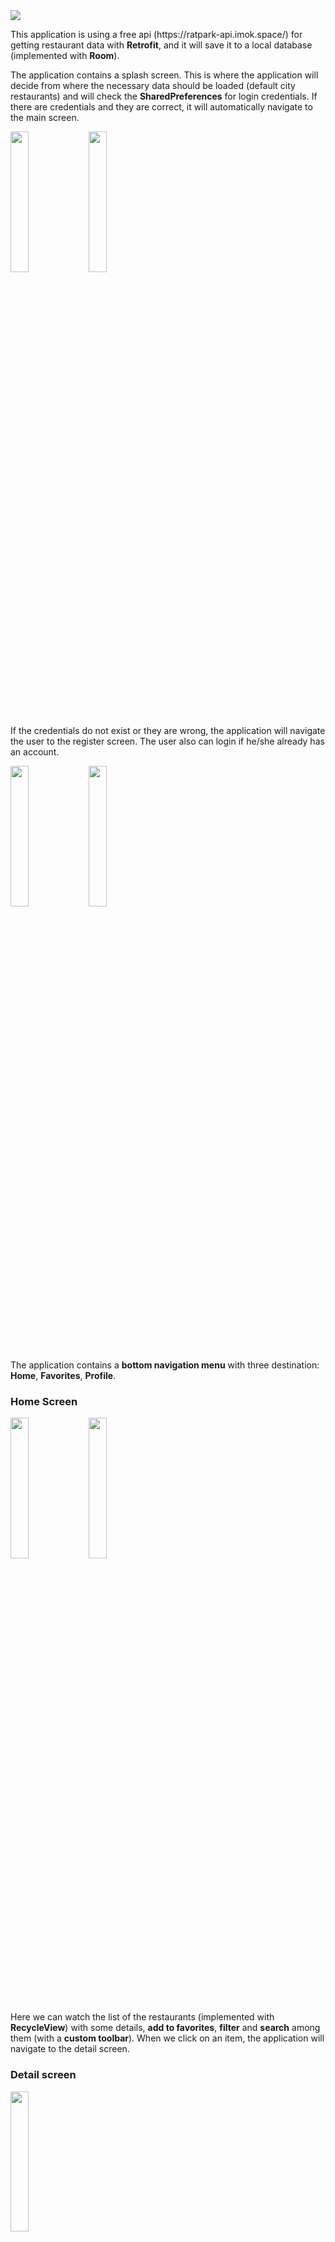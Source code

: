 <img src="https://github.com/RockieHUN/RestaurantsApplication/blob/master/images/logo.jpg width = 75%">

<p>This application is using a free api (https://ratpark-api.imok.space/) for getting restaurant data with <b>Retrofit</b>, and it will
save it to a local database (implemented with <b>Room</b>).</p>
<p>
The application contains a splash screen. This is where the application will decide from where the necessary data should be
loaded (default city restaurants) and will check the <b>SharedPreferences</b> for login credentials. If there are credentials and
they are correct, it will automatically navigate to the main screen.
</p>
<p float="left">
    <img src="https://github.com/RockieHUN/RestaurantsApplication/blob/master/images/splash.jpg" width="24%" />
    <img src="https://github.com/RockieHUN/RestaurantsApplication/blob/master/images/main.jpg" width="24%" />
</p>
<p>
If the credentials do not exist or they are wrong, the application will navigate the user to the register screen.
The user also can login if he/she already has an account.
</p>
<p float="left">
    <img src="https://github.com/RockieHUN/RestaurantsApplication/blob/master/images/register.jpg" width="24%" />
    <img src="https://github.com/RockieHUN/RestaurantsApplication/blob/master/images/login.jpg" width="24%" />
</p>

<p>
The application contains a <b>bottom navigation menu</b> with three destination: <b>Home</b>, <b>Favorites</b>, <b>Profile</b>.
</p>

<h3>Home Screen</h3>
<p float="left">
  <img src="https://github.com/RockieHUN/RestaurantsApplication/blob/master/images/main.jpg" width="24%" />
  <img src="https://github.com/RockieHUN/RestaurantsApplication/blob/master/images/filter.jpg" width="24%" />
</p>
<p>Here we can watch the list of the restaurants (implemented with <b>RecycleView</b>) with some
details, <b>add to favorites</b>, <b>filter</b> and <b>search</b> among them (with a <b>custom toolbar</b>). When we
click on an item, the application will navigate to the detail screen.</p>

<h3> Detail screen </h3>
 <img src="https://github.com/RockieHUN/RestaurantsApplication/blob/master/images/detail.jpg" width="24%" />
<p> On this screen we can observe more details about the selected restaurant, we can add or delete images
(which appear in a <b>Horizontal RecycleView</b>), open the coordinates on <b>Google Maps</b> or
<b>Call</b> the selected restaurant. When we upload a picture, the application will <b>resize</b> it with keeping the
pixel ratio, for the better performance and will store as ByteArray in the local database.
</p>

<h3>Favorites screen</h3>
<img src="https://github.com/RockieHUN/RestaurantsApplication/blob/master/images/favorite.jpg" width="24%" />
<p> On the favorites screen the user can delete or open a restaurant which was added to the favorites.</p>

<h3> Profile fragment </h3>
<img src="https://github.com/RockieHUN/RestaurantsApplication/blob/master/images/profile.jpg" width="24%" />
<p>Just a fancy profile screen where the user can <b>logout</b> or <b>change the profile picture</b>. </p>

<h3> Summary </h3>

<p>Components used in the project:
<lu>
<li> Activities (MainActivity, GoogleMaps, Call, ImageSelection)</li>
<li> Fragments (a lot)</li>
<li> Retrofit</li>
<li> Room </li>
<li> Coroutines </li>
<li> Custom toolbar </li>
<li> Bottom Navigation Menu </li>
<li> Recycle View</li>
<li> Dialog box </li>
<li> LiveData and Observers</li>
<li> Shared Preferences</li>
<li> etc.</li>
</lu>
<br>

Made for a university project. <br>
Last commit: <b> 11.12.2020 </b>.

</p>


